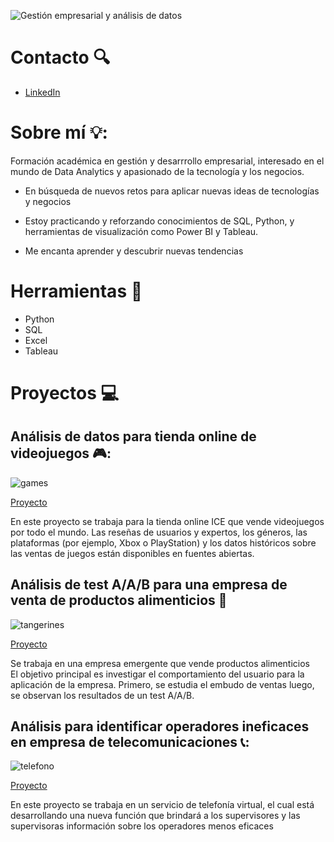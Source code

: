 
 
![Gestión empresarial y análisis de datos](https://github.com/user-attachments/assets/0fabe83d-b3a0-4c40-bb04-350a59b9276d)


# Contacto 🔍

- [LinkedIn](https://www.linkedin.com/in/juan-esteban-macias-balboa-7567ab223/)
  
# Sobre mí 💡:

Formación académica en gestión y desarrrollo empresarial, interesado en el mundo de Data Analytics y apasionado de la tecnología y los negocios.  

*  En búsqueda de nuevos retos para aplicar nuevas ideas de tecnologías y negocios 

* Estoy practicando y reforzando conocimientos de SQL, Python, y herramientas de visualización como Power BI y Tableau.

* Me encanta aprender y descubrir nuevas tendencias 

# Herramientas 🧰
 - Python
 - SQL
 - Excel
 - Tableau


# Proyectos 💻
## Análisis de datos para tienda online de videojuegos 🎮:
![games](https://github.com/user-attachments/assets/7b105b39-c83c-4eae-b6a3-fa7a79d42dac)

[Proyecto](https://github.com/JuanEMacias/Analisis_tienda_online_videojuegos)

En este proyecto se trabaja para la tienda online ICE que vende videojuegos por todo el mundo. 
Las reseñas de usuarios y expertos, los géneros, las plataformas (por ejemplo, Xbox o PlayStation) 
y los datos históricos sobre las ventas de juegos están disponibles en fuentes abiertas.


## Análisis de test A/A/B para una empresa de venta de productos alimenticios 🍎

![tangerines](https://github.com/user-attachments/assets/82cbe09c-9329-4bb0-bfa8-f079734cafdd)


[Proyecto](https://github.com/JuanEMacias/Test_A-A-B)

Se trabaja en una empresa emergente que vende productos alimenticios  
El objetivo principal es investigar el comportamiento del usuario para la aplicación de la empresa.
Primero, se estudia el embudo de ventas luego, se observan los resultados de un test A/A/B.

## Análisis para identificar operadores ineficaces en empresa de telecomunicaciones 📞:

![telefono](https://github.com/user-attachments/assets/dddd42b3-5813-4fbc-8083-bdbe4c321064)


[Proyecto](https://github.com/JuanEMacias/Data_analyst_proyecto_integral)


En este proyecto se trabaja en un servicio de telefonía virtual, 
el cual está desarrollando una nueva función que brindará a los supervisores y las supervisoras información sobre los operadores menos eficaces




